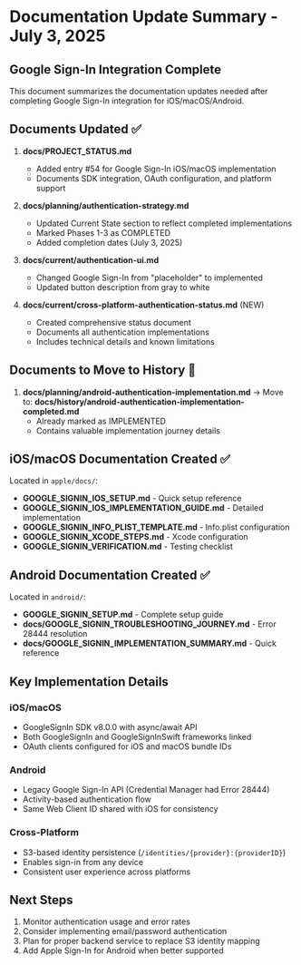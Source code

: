 # Documentation Update Summary - July 3, 2025

## Google Sign-In Integration Complete

This document summarizes the documentation updates needed after completing Google Sign-In integration for iOS/macOS/Android.

## Documents Updated ✅

1. **docs/PROJECT_STATUS.md**
   - Added entry #54 for Google Sign-In iOS/macOS implementation
   - Documents SDK integration, OAuth configuration, and platform support

2. **docs/planning/authentication-strategy.md**
   - Updated Current State section to reflect completed implementations
   - Marked Phases 1-3 as COMPLETED
   - Added completion dates (July 3, 2025)

3. **docs/current/authentication-ui.md**
   - Changed Google Sign-In from "placeholder" to implemented
   - Updated button description from gray to white

4. **docs/current/cross-platform-authentication-status.md** (NEW)
   - Created comprehensive status document
   - Documents all authentication implementations
   - Includes technical details and known limitations

## Documents to Move to History 📁

1. **docs/planning/android-authentication-implementation.md**
   → Move to: **docs/history/android-authentication-implementation-completed.md**
   - Already marked as IMPLEMENTED
   - Contains valuable implementation journey details

## iOS/macOS Documentation Created ✅

Located in `apple/docs/`:
- **GOOGLE_SIGNIN_IOS_SETUP.md** - Quick setup reference
- **GOOGLE_SIGNIN_IOS_IMPLEMENTATION_GUIDE.md** - Detailed implementation
- **GOOGLE_SIGNIN_INFO_PLIST_TEMPLATE.md** - Info.plist configuration
- **GOOGLE_SIGNIN_XCODE_STEPS.md** - Xcode configuration
- **GOOGLE_SIGNIN_VERIFICATION.md** - Testing checklist

## Android Documentation Created ✅

Located in `android/`:
- **GOOGLE_SIGNIN_SETUP.md** - Complete setup guide
- **docs/GOOGLE_SIGNIN_TROUBLESHOOTING_JOURNEY.md** - Error 28444 resolution
- **docs/GOOGLE_SIGNIN_IMPLEMENTATION_SUMMARY.md** - Quick reference

## Key Implementation Details

### iOS/macOS
- GoogleSignIn SDK v8.0.0 with async/await API
- Both GoogleSignIn and GoogleSignInSwift frameworks linked
- OAuth clients configured for iOS and macOS bundle IDs

### Android
- Legacy Google Sign-In API (Credential Manager had Error 28444)
- Activity-based authentication flow
- Same Web Client ID shared with iOS for consistency

### Cross-Platform
- S3-based identity persistence (`/identities/{provider}:{providerID}`)
- Enables sign-in from any device
- Consistent user experience across platforms

## Next Steps

1. Monitor authentication usage and error rates
2. Consider implementing email/password authentication
3. Plan for proper backend service to replace S3 identity mapping
4. Add Apple Sign-In for Android when better supported